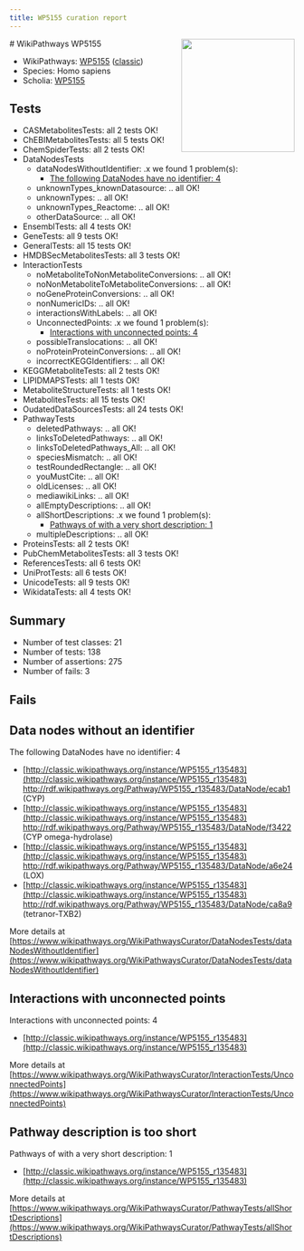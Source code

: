 ```yaml
---
title: WP5155 curation report
---
```


<img style="float: right; width: 200px" src="https://upload.wikimedia.org/wikipedia/commons/thumb/8/83/Wplogo_with_text_500.png/640px-Wplogo_with_text_500.png" />
# WikiPathways WP5155

* WikiPathways: [WP5155](https://wikipathways.org/pathways/WP5155) ([classic](https://classic.wikipathways.org/instance/WP5155))
* Species: Homo sapiens
* Scholia: [WP5155](https://scholia.toolforge.org/wikipathways/WP5155)
## Tests
* CASMetabolitesTests: all 2 tests OK!
* ChEBIMetabolitesTests: all 5 tests OK!
* ChemSpiderTests: all 2 tests OK!
* DataNodesTests
    * dataNodesWithoutIdentifier: .x we found 1 problem(s):
        * [The following DataNodes have no identifier: 4](#d2d32fa3)
    * unknownTypes_knownDatasource: .. all OK!
    * unknownTypes: .. all OK!
    * unknownTypes_Reactome: .. all OK!
    * otherDataSource: .. all OK!
* EnsemblTests: all 4 tests OK!
* GeneTests: all 9 tests OK!
* GeneralTests: all 15 tests OK!
* HMDBSecMetabolitesTests: all 3 tests OK!
* InteractionTests
    * noMetaboliteToNonMetaboliteConversions: .. all OK!
    * noNonMetaboliteToMetaboliteConversions: .. all OK!
    * noGeneProteinConversions: .. all OK!
    * nonNumericIDs: .. all OK!
    * interactionsWithLabels: .. all OK!
    * UnconnectedPoints: .x we found 1 problem(s):
        * [Interactions with unconnected points: 4](#35a61adc)
    * possibleTranslocations: .. all OK!
    * noProteinProteinConversions: .. all OK!
    * incorrectKEGGIdentifiers: .. all OK!
* KEGGMetaboliteTests: all 2 tests OK!
* LIPIDMAPSTests: all 1 tests OK!
* MetaboliteStructureTests: all 1 tests OK!
* MetabolitesTests: all 15 tests OK!
* OudatedDataSourcesTests: all 24 tests OK!
* PathwayTests
    * deletedPathways: .. all OK!
    * linksToDeletedPathways: .. all OK!
    * linksToDeletedPathways_All: .. all OK!
    * speciesMismatch: .. all OK!
    * testRoundedRectangle: .. all OK!
    * youMustCite: .. all OK!
    * oldLicenses: .. all OK!
    * mediawikiLinks: .. all OK!
    * allEmptyDescriptions: .. all OK!
    * allShortDescriptions: .x we found 1 problem(s):
        * [Pathways of with a very short description: 1](#9b455f1f)
    * multipleDescriptions: .. all OK!
* ProteinsTests: all 2 tests OK!
* PubChemMetabolitesTests: all 3 tests OK!
* ReferencesTests: all 6 tests OK!
* UniProtTests: all 6 tests OK!
* UnicodeTests: all 9 tests OK!
* WikidataTests: all 4 tests OK!


## Summary

* Number of test classes: 21
* Number of tests: 138
* Number of assertions: 275
* Number of fails: 3

## Fails

<a name="d2d32fa3" />

## Data nodes without an identifier

The following DataNodes have no identifier: 4

* [http://classic.wikipathways.org/instance/WP5155_r135483](http://classic.wikipathways.org/instance/WP5155_r135483) http://rdf.wikipathways.org/Pathway/WP5155_r135483/DataNode/ecab1 (CYP)
* [http://classic.wikipathways.org/instance/WP5155_r135483](http://classic.wikipathways.org/instance/WP5155_r135483) http://rdf.wikipathways.org/Pathway/WP5155_r135483/DataNode/f3422 (CYP omega-hydrolase)
* [http://classic.wikipathways.org/instance/WP5155_r135483](http://classic.wikipathways.org/instance/WP5155_r135483) http://rdf.wikipathways.org/Pathway/WP5155_r135483/DataNode/a6e24 (LOX)
* [http://classic.wikipathways.org/instance/WP5155_r135483](http://classic.wikipathways.org/instance/WP5155_r135483) http://rdf.wikipathways.org/Pathway/WP5155_r135483/DataNode/ca8a9 (tetranor-TXB2)


More details at [https://www.wikipathways.org/WikiPathwaysCurator/DataNodesTests/dataNodesWithoutIdentifier](https://www.wikipathways.org/WikiPathwaysCurator/DataNodesTests/dataNodesWithoutIdentifier)

<a name="35a61adc" />

## Interactions with unconnected points

Interactions with unconnected points: 4

* [http://classic.wikipathways.org/instance/WP5155_r135483](http://classic.wikipathways.org/instance/WP5155_r135483)


More details at [https://www.wikipathways.org/WikiPathwaysCurator/InteractionTests/UnconnectedPoints](https://www.wikipathways.org/WikiPathwaysCurator/InteractionTests/UnconnectedPoints)

<a name="9b455f1f" />

## Pathway description is too short

Pathways of with a very short description: 1

* [http://classic.wikipathways.org/instance/WP5155_r135483](http://classic.wikipathways.org/instance/WP5155_r135483)

More details at [https://www.wikipathways.org/WikiPathwaysCurator/PathwayTests/allShortDescriptions](https://www.wikipathways.org/WikiPathwaysCurator/PathwayTests/allShortDescriptions)

